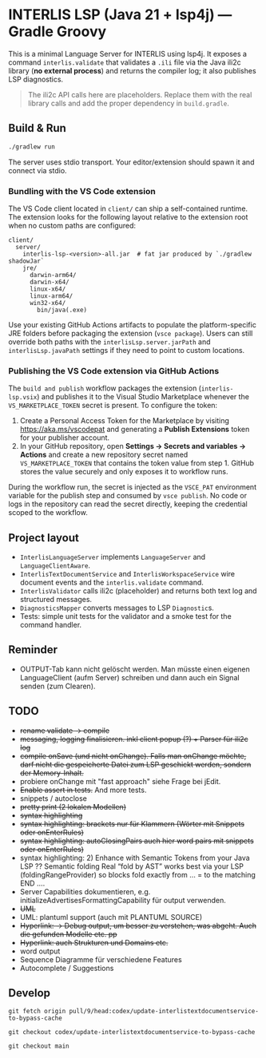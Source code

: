 # INTERLIS LSP (Java 21 + lsp4j) — Gradle Groovy

This is a minimal Language Server for INTERLIS using lsp4j. It exposes a command
`interlis.validate` that validates a `.ili` file via the Java ili2c library
(**no external process**) and returns the compiler log; it also publishes LSP diagnostics.

> The ili2c API calls here are placeholders. Replace them with the real library calls and add the proper dependency in `build.gradle`.

## Build & Run

```bash
./gradlew run
```

The server uses stdio transport. Your editor/extension should spawn it and connect via stdio.

### Bundling with the VS Code extension

The VS Code client located in `client/` can ship a self-contained runtime. The
extension looks for the following layout relative to the extension root when no
custom paths are configured:

```
client/
  server/
    interlis-lsp-<version>-all.jar  # fat jar produced by `./gradlew shadowJar`
    jre/
      darwin-arm64/
      darwin-x64/
      linux-x64/
      linux-arm64/
      win32-x64/
        bin/java(.exe)
```

Use your existing GitHub Actions artifacts to populate the platform-specific
JRE folders before packaging the extension (`vsce package`). Users can still
override both paths with the `interlisLsp.server.jarPath` and
`interlisLsp.javaPath` settings if they need to point to custom locations.

### Publishing the VS Code extension via GitHub Actions

The `build and publish` workflow packages the extension (`interlis-lsp.vsix`) and
publishes it to the Visual Studio Marketplace whenever the
`VS_MARKETPLACE_TOKEN` secret is present. To configure the token:

1. Create a Personal Access Token for the Marketplace by visiting
   <https://aka.ms/vscodepat> and generating a **Publish Extensions** token for
   your publisher account.
2. In your GitHub repository, open **Settings → Secrets and variables → Actions**
   and create a new repository secret named `VS_MARKETPLACE_TOKEN` that contains
   the token value from step 1. GitHub stores the value securely and only exposes
   it to workflow runs.

During the workflow run, the secret is injected as the `VSCE_PAT` environment
variable for the publish step and consumed by `vsce publish`. No code or logs in
the repository can read the secret directly, keeping the credential scoped to
the workflow.

## Project layout

- `InterlisLanguageServer` implements `LanguageServer` and `LanguageClientAware`.
- `InterlisTextDocumentService` and `InterlisWorkspaceService` wire document events and the `interlis.validate` command.
- `InterlisValidator` calls ili2c (placeholder) and returns both text log and structured messages.
- `DiagnosticsMapper` converts messages to LSP `Diagnostic`s.
- Tests: simple unit tests for the validator and a smoke test for the command handler.

## Reminder
- OUTPUT-Tab kann nicht gelöscht werden. Man müsste einen eigenen LanguageClient (aufm Server) schreiben und dann auch ein Signal senden (zum Clearen).

## TODO

- ~~rename validate -> compile~~
- ~~messaging, logging finalisieren. inkl client popup (?) + Parser für ili2c log~~
- ~~compile onSave (und nicht onChange). Falls man onChange möchte, darf nicht die gespeicherte Datei zum LSP geschickt werden, sondern der Memory-Inhalt.~~
- probiere onChange mit "fast approach" siehe Frage bei jEdit.
- ~~Enable assert in tests.~~ And more tests.
- snippets / autoclose
- ~~pretty print (2 lokalen Modellen)~~    
- ~~syntax highlighting~~
- ~~syntax highlighting: brackets nur für Klammern (Wörter mit Snippets oder onEnterRules)~~
- ~~syntax highlighting: autoClosingPairs auch hier word pairs mit snippets oder onEnterRules)~~
- syntax highlighting: 2) Enhance with Semantic Tokens from your Java LSP ?? Semantic folding
Real “fold by AST” works best via your LSP (foldingRangeProvider) so blocks fold exactly from … = to the matching END ….
- Server Capabilities dokumentieren, e.g. initializeAdvertisesFormattingCapability für output verwenden.
- ~~UML~~
- UML: plantuml support (auch mit PLANTUML SOURCE)
- ~~Hyperlink: -> Debug output, um besser zu verstehen, was abgeht. Auch die gefunden Modelle etc. pp~~
- ~~Hyperlink: auch Strukturen und Domains etc.~~
- word output
- Sequence Diagramme für verschiedene Features
- Autocomplete / Suggestions
 
 
 ## Develop
 
 ```
 git fetch origin pull/9/head:codex/update-interlistextdocumentservice-to-bypass-cache
 ```
 
 ```
 git checkout codex/update-interlistextdocumentservice-to-bypass-cache
 ```
 
 ```
 git checkout main
 ```
 

 

